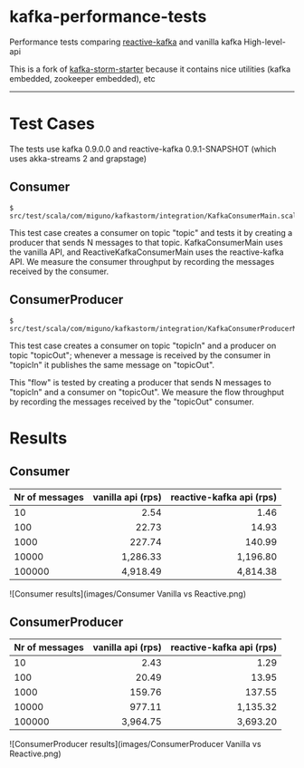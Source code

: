 # kafka-performance-tests

Performance tests comparing [reactive-kafka](https://github.com/softwaremill/reactive-kafka) and vanilla kafka High-level-api

This is a fork of [kafka-storm-starter](https://github.com/miguno/kafka-storm-starter) because it contains nice utilities (kafka embedded, zookeeper embedded), etc

---

# Test Cases
The tests use kafka 0.9.0.0 and reactive-kafka 0.9.1-SNAPSHOT (which uses akka-streams 2 and grapstage)

## Consumer

    $ src/test/scala/com/miguno/kafkastorm/integration/KafkaConsumerMain.scala

This test case creates a consumer on topic "topic" and tests it by creating a producer that sends N messages to that topic. KafkaConsumerMain uses the vanilla API, and ReactiveKafkaConsumerMain uses the reactive-kafka API. We measure the consumer throughput by recording the messages received by the consumer.

## ConsumerProducer

    $ src/test/scala/com/miguno/kafkastorm/integration/KafkaConsumerProducerMain.scala

This test case creates a consumer on topic "topicIn" and a producer on topic "topicOut"; whenever a message is received by the consumer in "topicIn" it publishes the same message on "topicOut".

This "flow" is tested by creating a producer that sends N messages to "topicIn" and a consumer on "topicOut". We measure the flow throughput by recording the messages received by the "topicOut" consumer.

# Results

## Consumer

Nr of messages  | vanilla api (rps) | reactive-kafka api (rps) |
--------------- | -----------------:| ------------------------:|
10     | 2.54     | 1.46
100    | 22.73    | 14.93
1000   | 227.74   | 140.99
10000  | 1,286.33 | 1,196.80
100000 | 4,918.49 | 4,814.38

![Consumer results](images/Consumer Vanilla vs Reactive.png)

## ConsumerProducer

Nr of messages  | vanilla api (rps) | reactive-kafka api (rps) |
--------------- | -----------------:| ------------------------:|
10     | 2.43     | 1.29
100    | 20.49    | 13.95
1000   | 159.76   | 137.55
10000  | 977.11   | 1,135.32
100000 | 3,964.75 | 3,693.20

![ConsumerProducer results](images/ConsumerProducer Vanilla vs Reactive.png)
